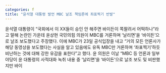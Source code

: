 ```yaml
---
categories: f
title: "윤석열 대통령 발언 MBC 날조 책임론에 좌표찍기 반발"
---
```

윤석열 대통령이 “국회에서 이 XX들이 승인 안 해주면 바이든이 쪽팔려서 어떡하나”라고 말해 논란인 가운데 윤상현 국민의힘 의원이 MBC를 거론하며 ‘날리면’을 ‘바이든’으로 날조 보도했다고 주장했다. 이에 MBC가 23일 공식입장을 내고 “거의 모든 언론사가 해당 동영상을 보도했다는 사실을 알고 있음에도 유독 MBC만 거론하며 ‘좌표찍기’하듯 비난하는 것에 대해 강한 유감을 표한다”고 했다. 윤 의원은 이날 “MBC 등 언론과 일부 야당이 윤 대통령의 사적대화 녹취 내용 중 ‘날리면’을 ‘바이든’으로 날조 보도 및 비판했지만 바이